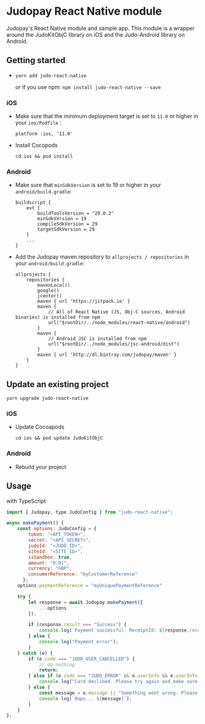 # Judopay React Native module

Judopay's React Native module and sample app. This module is a wrapper around the JudoKitObjC library on iOS and the Judo-Android library on Android.

## Getting started

- `yarn add judo-react-native`

    or if you use npm: `npm install judo-react-native --save`

### iOS

- Make sure that the minimum deployment target is set to `11.0` or higher in your `ios/Podfile` :

    `platform :ios, '11.0'`

- Install Cocopods

    `cd ios && pod install`

### Android

- Make sure that `minSdkVersion` is set to 19 or higher in your `android/build.gradle`:

    ```
    buildscript {
        ext {
            buildToolsVersion = "29.0.3"
            minSdkVersion = 19
            compileSdkVersion = 29
            targetSdkVersion = 29
        }
        ...
    }
    ```

-  Add the Judopay maven repository to `allprojects / repositories` in your `android/build.gradle`:

    ```
    allprojects {
        repositories {
            mavenLocal()
            google()
            jcenter()
            maven { url 'https://jitpack.io' }
            maven {
                // All of React Native (JS, Obj-C sources, Android binaries) is installed from npm
                url("$rootDir/../node_modules/react-native/android")
            }
            maven {
                // Android JSC is installed from npm
                url("$rootDir/../node_modules/jsc-android/dist")
            }
            maven { url 'http://dl.bintray.com/judopay/maven' }
        }
    }

    ```

## Update an existing project

`yarn upgrade judo-react-native`

### iOS

- Update Cocoapods

    `cd ios && pod update JudoKitObjC`

### Android

- Rebuild your project

## Usage

with TypeScript

```javascript
import { Judopay, type JudoConfig } from "judo-react-native";

async makePayment() {
    const options: JudoConfig = {
        token: "<API_TOKEN>",
        secret: "<API_SECRET>",
        judoId: "<JUDO_ID>",
        siteId: "<SITE_ID>",
        isSandbox: true,
        amount: "0.01",
        currency: "GBP",
        consumerReference: "myCustomerReference"
	  };
    options.paymentReference = "myUniquePaymentReference"

    try {
        let response = await Judopay.makePayment({
            ...options
        });

        if (response.result === "Success") {
            console.log(`Payment successful. ReceiptId: ${response.receiptId}`);
        } else {
            console.log("Payment error");
        }
    } catch (e) {
        if (e.code === "JUDO_USER_CANCELLED") {
            // do nothing
            return;
        } else if (e.code === "JUDO_ERROR" && e.userInfo && e.userInfo.result === "Declined") {
            console.log("Card declined. Please try again and make sure the card details are correct.");
        } else {
            const message = e.message || "Something went wrong. Please try again later.";
            console.log(`Oops... ${message}`);
        }
    }
};
```
